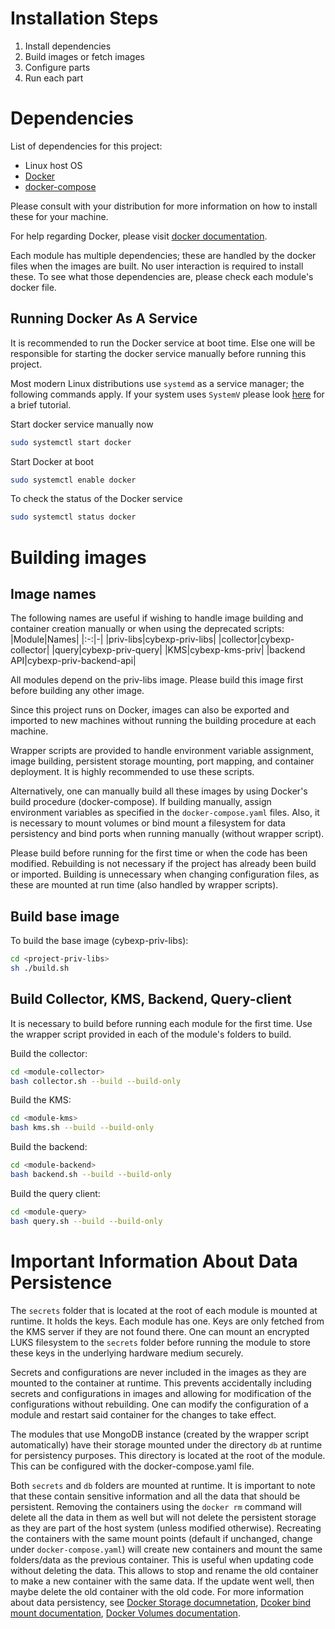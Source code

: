 # Installation Steps

1. Install dependencies
2. Build images or fetch images
3. Configure parts
4. Run each part

# Dependencies

List of dependencies for this project:
- Linux host OS
- [Docker](https://docs.docker.com/engine/install/)
- [docker-compose](https://docs.docker.com/compose/install/)

Please consult with your distribution for more information on how to install these for your machine.

For help regarding Docker, please visit [docker documentation](https://docs.docker.com/).

Each module has multiple dependencies; these are handled by the docker files when the images are built. No user interaction is required to install these. To see what those dependencies are, please check each module's docker file.

## Running Docker As A Service
It is recommended to run the Docker service at boot time. Else one will be responsible for starting the docker service manually before running this project.

Most modern Linux distributions use `systemd` as a service manager; the following commands apply. If your system uses `SystemV` please look [here](https://www.digitalocean.com/community/tutorials/how-to-configure-a-linux-service-to-start-automatically-after-a-crash-or-reboot-part-2-reference)  for a brief tutorial.

Start docker service manually now
```bash
sudo systemctl start docker
```

Start Docker at boot
```bash
sudo systemctl enable docker
```
To check the status of the Docker service   
```bash
sudo systemctl status docker
```

<!--
Do not start Docker at boot
```bash
sudo systemctl disable docker
```

Running the Docker daemon manually also works, as long as the daemon is running when using this project.
-->
<!--
### Other Requirements

#### Linux
Linux machine is required to run this project. Even though Docker grants us the ability to port projects, in this case, our build procedure only supports Linux at the moment.

#### Docker group
It is recommended to add the user that will be running the wrapper scripts to the `docker` user group. This will allow the script to connect to the Docker socket without the need to elevate privileges (e.g. sudo). The wrapper scripts automatically detect whether or not the user is part of the group and executes commands accordingly. The `root` user can skip this section.
```bash
# login as the user that will be executing the wrapper scripts

# add the docker group if it doesn't exist
# check existence with
cat /etc/group | grep docker

# create group
sudo groupadd docker

# add the current user to the docker group
sudo usermod -aG docker $USER

```
For group changes to take effect, logout the user and log back in. Then check if it worked. 
```bash
# check if docker service is running 
sudo systemctl status docker
# start docker service if already not running
sudo systemctl start docker

# check if we can execute Docker without sudo
docker run hello-world
````
-->

# Building images
## Image names
The following names are useful if wishing to handle image building and container creation manually or when using the deprecated scripts: 
|Module|Names|
|:-:|-|
|priv-libs|cybexp-priv-libs|
|collector|cybexp-collector|
|query|cybexp-priv-query|
|KMS|cybexp-kms-priv|
|backend API|cybexp-priv-backend-api|

All modules depend on the priv-libs image. Please build this image first before building any other image. 

Since this project runs on Docker, images can also be exported and imported to new machines without running the building procedure at each machine.

Wrapper scripts are provided to handle environment variable assignment, image building, persistent storage mounting, port mapping, and container deployment. It is highly recommended to use these scripts. 

Alternatively, one can manually build all these images by using Docker's build procedure (docker-compose). If building manually, assign environment variables as specified in the `docker-compose.yaml` files. Also, it is necessary to mount volumes or bind mount a filesystem for data persistency and bind ports when running manually (without wrapper script).

Please build before running for the first time or when the code has been modified. Rebuilding is not necessary if the project has already been build or imported. Building is unnecessary when changing configuration files, as these are mounted at run time (also handled by wrapper scripts).

## Build base image
To build the base image (cybexp-priv-libs):   
```bash
cd <project-priv-libs>
sh ./build.sh
```
## Build Collector, KMS, Backend, Query-client

It is necessary to build before running each module for the first time. Use the wrapper script provided in each of the module's folders to build.   


Build the collector:   
```bash
cd <module-collector>
bash collector.sh --build --build-only
```
Build the KMS:   
```bash
cd <module-kms>
bash kms.sh --build --build-only
```

Build the backend:   
```bash
cd <module-backend>
bash backend.sh --build --build-only
```

Build the query client:   
```bash
cd <module-query>
bash query.sh --build --build-only
```
# Important Information About Data Persistence

The  `secrets` folder that is located at the root of each module is mounted at runtime. It holds the keys. Each module has one. Keys are only fetched from the KMS server if they are not found there. One can mount an encrypted LUKS filesystem to the `secrets` folder before running the module to store these keys in the underlying hardware medium securely.

Secrets and configurations are never included in the images as they are mounted to the container at runtime. This prevents accidentally including secrets and configurations in images and allowing for modification of the configurations without rebuilding. One can modify the configuration of a module and restart said container for the changes to take effect.

The modules that use MongoDB instance (created by the wrapper script automatically) have their storage mounted under the directory `db` at runtime for persistency purposes. This directory is located at the root of the module. This can be configured with the docker-compose.yaml file.

Both `secrets` and `db` folders are mounted at runtime. It is important to note that these contain sensitive information and all the data that should be persistent. Removing the containers using the `docker rm` command will delete all the data in them as well but will not delete the persistent storage as they are part of the host system (unless modified otherwise). Recreating the containers with the same mount points (default if unchanged, change under `docker-compose.yaml`) will create new containers and mount the same folders/data as the previous container.  This is useful when updating code without deleting the data. This allows to stop and rename the old container to make a new container with the same data. If the update went well, then maybe delete the old container with the old code. For more information about data persistency, see [Docker Storage documnetation](https://docs.docker.com/storage/), [Dcoker bind mount documentation](https://docs.docker.com/storage/bind-mounts/), [Docker Volumes documentation](https://docs.docker.com/storage/volumes/).


```{include} bind_interface.md
```

```{include} data.md
```

```{include} kms_install.md
```